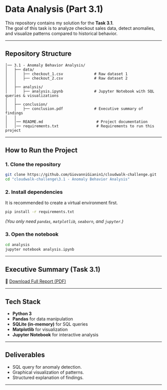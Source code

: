 #  Data Analysis (Part 3.1)

This repository contains my solution for the **Task 3.1**.  
The goal of this task is to analyze checkout sales data, detect anomalies, and visualize patterns compared to historical behavior.

---

##  Repository Structure
```
│── 3.1 - Anomaly Behavior Analysis/ 
│   ├── data/ 
│   │   ├── checkout_1.csv              # Raw dataset 1 
│   │   ├── checkout_2.csv              # Raw dataset 2 
│   │ 
│   ├── analysis/ 
│   │   ├── analysis.ipynb              # Jupyter Notebook with SQL queries & visualizations 
│   │ 
│   ├── conclusion/ 
│   │   ├── conclusion.pdf              # Executive summary of findings 
│   │ 
│   │── README.md                        # Project documentation 
│   │── requirements.txt                 # Requirements to run this project 
```

---

## How to Run the Project

### 1. Clone the repository
```bash
git clone https://github.com/GiovanniGianin1/cloudwalk-challenge.git
cd "cloudwalk-challenge\3.1 - Anomaly Behavior Analysis"
```

### 2. Install dependencies
It is recommended to create a virtual environment first.

```bash
pip install -r requirements.txt
```

*(You only need `pandas`, `matplotlib`, `seaborn`, and `jupyter`.)*

### 3. Open the notebook
```bash
cd analysis
jupyter notebook analysis.ipynb
```

---

## Executive Summary (Task 3.1)

📄 [Download Full Report (PDF)](https://github.com/GiovanniGianin1/cloudwalk-challenge/blob/main/3.1%20-%20Anomaly%20Behavior%20Analysis/README.md)

---


## Tech Stack
- **Python 3**  
- **Pandas** for data manipulation  
- **SQLite (in-memory)** for SQL queries  
- **Matplotlib** for visualization  
- **Jupyter Notebook** for interactive analysis  

---

## Deliverables
- SQL query for anomaly detection.  
- Graphical visualization of patterns.  
- Structured explanation of findings.  

---